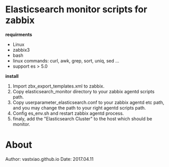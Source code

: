 # Elasticsearch monitor scripts for zabbix

**requirments**
- Linux
- zabbix3
- bash
- linux commands: curl, awk, grep, sort, uniq, sed ...
- support es > 5.0

**install**

1. Import zbx\_export\_templates.xml to zabbix.
2. Copy elasticsearch_monitor directory to your zabbix agentd scripts path.
3. Copy userparameter_elasticsearch.conf to your zabbix agentd etc path,
 and you may change the path to your right agentd scripts path.
4. Config es\_env.sh and restart zabbix agentd process.
5. finaly, add the "Elasticsearch Cluster" to the host which should be monitor.


# About

Author: vastxiao.github.io
Date: 2017.04.11

